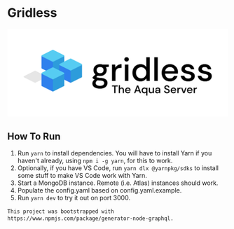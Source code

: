 # Gridless
![Gridless logo](https://github.com/getaqua/gridless/raw/main/src/views/static/gridlesslogo.png)

## How To Run
1. Run `yarn` to install dependencies. You will have to install Yarn if you haven't already, using `npm i -g yarn`, for this to work.
2. Optionally, if you have VS Code, run `yarn dlx @yarnpkg/sdks` to install some stuff to make VS Code work with Yarn.
3. Start a MongoDB instance. Remote (i.e. Atlas) instances should work.
4. Populate the config.yaml based on config.yaml.example.
5. Run `yarn dev` to try it out on port 3000.

```
This project was bootstrapped with https://www.npmjs.com/package/generator-node-graphql.
```
